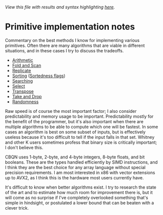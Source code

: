 *View this file with results and syntax highlighting [here](https://mlochbaum.github.io/BQN/implementation/primitive/index.html).*

# Primitive implementation notes

Commentary on the best methods I know for implementing various primitives. Often there are many algorithms that are viable in different situations, and in these cases I try to discuss the tradeoffs.

- [Arithmetic](arithmetic.md)
- [Fold and Scan](fold.md)
- [Replicate](replicate.md)
- [Sorting](sort.md) ([Sortedness flags](flagsort.md))
- [Searching](search.md)
- [Select](select.md)
- [Transpose](transpose.md)
- [Take and Drop](take.md)
- [Randomness](random.md)

Raw speed is of course the most important factor; I also consider predictability and memory usage to be important. Predictability mostly for the benefit of the programmer, but it's also important when there are multiple algorithms to be able to compute which one will be fastest. In some cases an algorithm is best on some subset of inputs, but is effectively useless because it's too difficult to tell if the input falls in that set. Whitney and other K users sometimes profess that binary size is critically important; I don't believe this.

CBQN uses 1-byte, 2-byte, and 4-byte integers, 8-byte floats, and bit booleans. These are the types handled efficiently by SIMD instructions, and I think they are the best choice for any array language without special precision requirements. I am most interested in x86 with vector extensions up to AVX2, as I think this is the hardware most users currently have.

It's difficult to know when better algorithms exist. I try to research the state of the art and to estimate how much room for improvement there is, but it will come as no surprise if I've completely overlooked something that's simple in hindsight, or postulated a lower bound that can be beaten with a clever trick.
